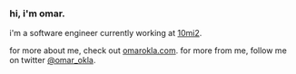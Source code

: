 ### hi, i'm omar.

i'm a software engineer currently working at [10mi2](https://tenmilesquare.com/).

for more about me, check out [omarokla.com](https://omarokla.com).
for more from me, follow me on twitter [@omar_okla](https://twitter.com/omar_okla).


<!--
**ok1a/ok1a** is a ✨ _special_ ✨ repository because its `README.md` (this file) appears on your GitHub profile.

Here are some ideas to get you started:

- 🔭 I’m currently working on ...
- 🌱 I’m currently learning ...
- 👯 I’m looking to collaborate on ...
- 🤔 I’m looking for help with ...
- 💬 Ask me about ...
- 📫 How to reach me: ...
- 😄 Pronouns: ...
- ⚡ Fun fact: ...
-->

